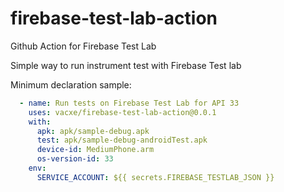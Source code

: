 # firebase-test-lab-action
Github Action for Firebase Test Lab

Simple way to run instrument test with Firebase Test lab

Minimum declaration sample:

```yaml
  - name: Run tests on Firebase Test Lab for API 33
    uses: vacxe/firebase-test-lab-action@0.0.1
    with:
      apk: apk/sample-debug.apk
      test: apk/sample-debug-androidTest.apk
      device-id: MediumPhone.arm
      os-version-id: 33
    env:
      SERVICE_ACCOUNT: ${{ secrets.FIREBASE_TESTLAB_JSON }}      
```
